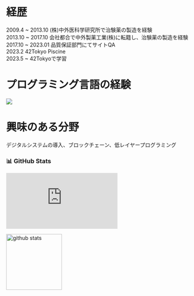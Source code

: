 # 経歴
2009.4 ~ 2013.10 (株)中外医科学研究所で治験薬の製造を経験  
2013.10 ~ 2017.10 会社都合で中外製薬工業(株)に転籍し、治験薬の製造を経験  
2017.10 ~ 2023.01 品質保証部門にてサイトQA  
2023.2 42Tokyo Piscine  
2023.5 ~ 42Tokyoで学習  
  
# プログラミング言語の経験  
![](http://github-profile-summary-cards.vercel.app/api/cards/most-commit-language?username=jizots&theme=dark)
  
# 興味のある分野  
デジタルシステムの導入、ブロックチェーン、低レイヤープログラミング
  
  
### 📊 GitHub Stats  
[![My Stats](https://github-stats-evirunurm.vercel.app/api/stats.js?username=jizots)](https://github.com/evirunurm/github-stats)
<p align="left"> 
  <img alt="github stats" height="150px" src="https://github-readme-stats.vercel.app/api?username=jizots&count_private=true&show_icons=true&show_icons=true&theme=onedark" />
</p>

